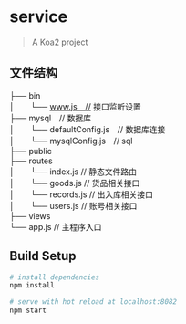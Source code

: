 # service

> A Koa2 project

## 文件结构 
├── bin  
│　　└── www.js　// 接口监听设置  
├── mysql　// 数据库  
│　　└── defaultConfig.js　// 数据库连接  
│　　└── mysqlConfig.js　// sql  
├── public   
├── routes  
│　　└── index.js // 静态文件路由  
│　　└── goods.js // 货品相关接口  
│　　└── records.js // 出入库相关接口  
│　　└── users.js // 账号相关接口  
├── views  
└── app.js // 主程序入口  

## Build Setup

``` bash
# install dependencies
npm install

# serve with hot reload at localhost:8082
npm start
```

